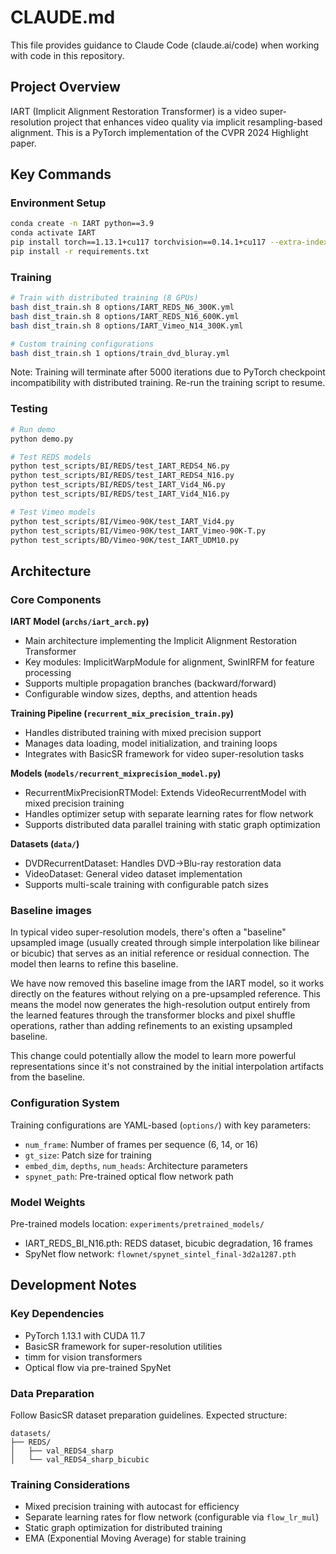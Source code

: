 # CLAUDE.md

This file provides guidance to Claude Code (claude.ai/code) when working with code in this repository.

## Project Overview

IART (Implicit Alignment Restoration Transformer) is a video super-resolution project that enhances video quality via implicit resampling-based alignment. This is a PyTorch implementation of the CVPR 2024 Highlight paper.

## Key Commands

### Environment Setup
```bash
conda create -n IART python==3.9
conda activate IART
pip install torch==1.13.1+cu117 torchvision==0.14.1+cu117 --extra-index-url https://download.pytorch.org/whl/cu117
pip install -r requirements.txt
```

### Training
```bash
# Train with distributed training (8 GPUs)
bash dist_train.sh 8 options/IART_REDS_N6_300K.yml
bash dist_train.sh 8 options/IART_REDS_N16_600K.yml
bash dist_train.sh 8 options/IART_Vimeo_N14_300K.yml

# Custom training configurations
bash dist_train.sh 1 options/train_dvd_bluray.yml
```

Note: Training will terminate after 5000 iterations due to PyTorch checkpoint incompatibility with distributed training. Re-run the training script to resume.

### Testing
```bash
# Run demo
python demo.py

# Test REDS models
python test_scripts/BI/REDS/test_IART_REDS4_N6.py
python test_scripts/BI/REDS/test_IART_REDS4_N16.py
python test_scripts/BI/REDS/test_IART_Vid4_N6.py
python test_scripts/BI/REDS/test_IART_Vid4_N16.py

# Test Vimeo models
python test_scripts/BI/Vimeo-90K/test_IART_Vid4.py
python test_scripts/BI/Vimeo-90K/test_IART_Vimeo-90K-T.py
python test_scripts/BD/Vimeo-90K/test_IART_UDM10.py
```

## Architecture

### Core Components

**IART Model (`archs/iart_arch.py`)**
- Main architecture implementing the Implicit Alignment Restoration Transformer
- Key modules: ImplicitWarpModule for alignment, SwinIRFM for feature processing
- Supports multiple propagation branches (backward/forward)
- Configurable window sizes, depths, and attention heads

**Training Pipeline (`recurrent_mix_precision_train.py`)**
- Handles distributed training with mixed precision support
- Manages data loading, model initialization, and training loops
- Integrates with BasicSR framework for video super-resolution tasks

**Models (`models/recurrent_mixprecision_model.py`)**
- RecurrentMixPrecisionRTModel: Extends VideoRecurrentModel with mixed precision training
- Handles optimizer setup with separate learning rates for flow network
- Supports distributed data parallel training with static graph optimization

**Datasets (`data/`)**
- DVDRecurrentDataset: Handles DVD→Blu-ray restoration data
- VideoDataset: General video dataset implementation
- Supports multi-scale training with configurable patch sizes

### Baseline images

In typical video super-resolution models, there's often a "baseline" upsampled image (usually created through simple interpolation like bilinear or bicubic) that serves as an initial reference or residual connection.
The model then learns to refine this baseline.

We have now removed this baseline image from the IART model, so it works directly on the features without relying on a pre-upsampled reference.
This means the model now generates the high-resolution output entirely from the learned features through the transformer blocks and pixel shuffle operations, rather than adding refinements to an existing upsampled baseline.

This change could potentially allow the model to learn more powerful representations since it's not constrained by the initial interpolation artifacts from the baseline.

### Configuration System

Training configurations are YAML-based (`options/`) with key parameters:
- `num_frame`: Number of frames per sequence (6, 14, or 16)
- `gt_size`: Patch size for training
- `embed_dim`, `depths`, `num_heads`: Architecture parameters
- `spynet_path`: Pre-trained optical flow network path

### Model Weights

Pre-trained models location: `experiments/pretrained_models/`
- IART_REDS_BI_N16.pth: REDS dataset, bicubic degradation, 16 frames
- SpyNet flow network: `flownet/spynet_sintel_final-3d2a1287.pth`

## Development Notes

### Key Dependencies
- PyTorch 1.13.1 with CUDA 11.7
- BasicSR framework for super-resolution utilities
- timm for vision transformers
- Optical flow via pre-trained SpyNet

### Data Preparation
Follow BasicSR dataset preparation guidelines. Expected structure:
```
datasets/
├── REDS/
│   ├── val_REDS4_sharp
│   └── val_REDS4_sharp_bicubic
```

### Training Considerations
- Mixed precision training with autocast for efficiency
- Separate learning rates for flow network (configurable via `flow_lr_mul`)
- Static graph optimization for distributed training
- EMA (Exponential Moving Average) for stable training